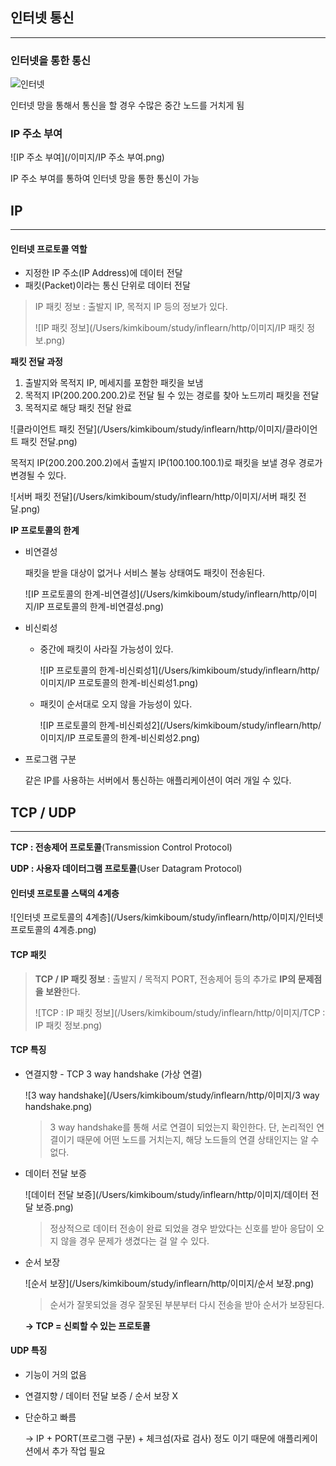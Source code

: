 

## 인터넷 통신

------

### 인터넷을 통한 통신

![인터넷](/이미지/인터넷.png)

인터넷 망을 통해서 통신을 할 경우 수많은 중간 노드를 거치게 됨

### IP 주소 부여

![IP 주소 부여](/이미지/IP 주소 부여.png)

IP 주소 부여를 통하여 인터넷 망을 통한 통신이 가능



## IP

------

#### 인터넷 프로토콜 역할

- 지정한 IP 주소(IP Address)에 데이터 전달
- 패킷(Packet)이라는 통신 단위로 데이터 전달

> IP 패킷 정보 : 출발지 IP, 목적지 IP 등의 정보가 있다.
>
> ![IP 패킷 정보](/Users/kimkiboum/study/inflearn/http/이미지/IP 패킷 정보.png)

**패킷 전달 과정**

1. 출발지와 목적지 IP, 메세지를 포함한 패킷을 보냄
2. 목적지 IP(200.200.200.2)로 전달 될 수 있는 경로를 찾아 노드끼리 패킷을 전달
3. 목적지로 해당 패킷 전달 완료 

![클라이언트 패킷 전달](/Users/kimkiboum/study/inflearn/http/이미지/클라이언트 패킷 전달.png)

목적지 IP(200.200.200.2)에서 출발지 IP(100.100.100.1)로 패킷을 보낼 경우 경로가 변경될 수 있다.

![서버 패킷 전달](/Users/kimkiboum/study/inflearn/http/이미지/서버 패킷 전달.png)

**IP 프로토콜의 한계**

- 비연결성

  패킷을 받을 대상이 없거나 서비스 불능 상태여도 패킷이 전송된다.

  ![IP 프로토콜의 한계-비연결성](/Users/kimkiboum/study/inflearn/http/이미지/IP 프로토콜의 한계-비연결성.png)

- 비신뢰성

  - 중간에 패킷이 사라질 가능성이 있다.

    ![IP 프로토콜의 한계-비신뢰성1](/Users/kimkiboum/study/inflearn/http/이미지/IP 프로토콜의 한계-비신뢰성1.png)

  - 패킷이 순서대로 오지 않을 가능성이 있다.

    ![IP 프로토콜의 한계-비신뢰성2](/Users/kimkiboum/study/inflearn/http/이미지/IP 프로토콜의 한계-비신뢰성2.png)

- 프로그램 구분

  같은 IP를 사용하는 서버에서 통신하는 애플리케이션이 여러 개일 수 있다.

## TCP / UDP

------

**TCP : 전송제어 프로토콜**(Transmission Control Protocol)

**UDP : 사용자 데이터그램 프로토콜**(User Datagram Protocol)

#### 인터넷 프로토콜 스택의 4계층

![인터넷 프로토콜의 4계층](/Users/kimkiboum/study/inflearn/http/이미지/인터넷 프로토콜의 4계층.png)

#### TCP 패킷

> **TCP / IP 패킷 정보** : 출발지 / 목적지 PORT, 전송제어 등의 추가로 **IP의 문제점을 보완**한다.
>
> ![TCP : IP 패킷 정보](/Users/kimkiboum/study/inflearn/http/이미지/TCP : IP 패킷 정보.png)

#### TCP 특징 

- 연결지향 - TCP 3 way handshake (가상 연결)

  ![3 way handshake](/Users/kimkiboum/study/inflearn/http/이미지/3 way handshake.png)

  > 3 way handshake를 통해 서로 연결이 되었는지 확인한다. 단, 논리적인 연결이기 때문에 어떤 노드를 거치는지, 해당 노드들의 연결 상태인지는 알 수 없다.

- 데이터 전달 보증

  ![데이터 전달 보증](/Users/kimkiboum/study/inflearn/http/이미지/데이터 전달 보증.png)

  > 정상적으로 데이터 전송이 완료 되었을 경우 받았다는 신호를 받아 응답이 오지 않을 경우 문제가 생겼다는 걸 알 수 있다.

- 순서 보장

  ![순서 보장](/Users/kimkiboum/study/inflearn/http/이미지/순서 보장.png)

  > 순서가 잘못되었을 경우 잘못된 부분부터 다시 전송을 받아 순서가 보장된다.

  **-> TCP = 신뢰할 수 있는 프로토콜**

#### UDP 특징

- 기능이 거의 없음

- 연결지향  / 데이터 전달 보증 / 순서 보장 X

- 단순하고 빠름

  -> IP + PORT(프로그램 구분) + 체크섬(자료 검사) 정도 이기 때문에 애플리케이션에서 추가 작업 필요
